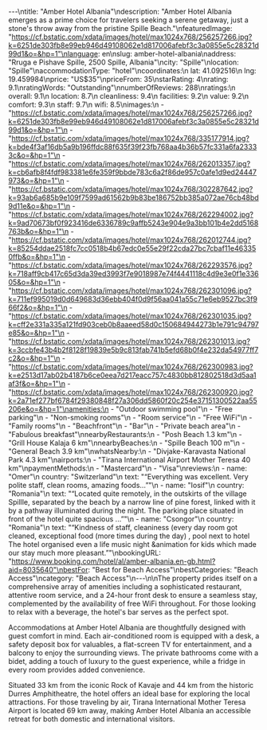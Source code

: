 ---\ntitle: "Amber Hotel Albania"\ndescription: "Amber Hotel Albania emerges as a prime choice for travelers seeking a serene getaway, just a stone's throw away from the pristine Spille Beach."\nfeaturedImage: "https://cf.bstatic.com/xdata/images/hotel/max1024x768/256257266.jpg?k=6251de303fb8e99eb946d49108062e1d817006afebf3c3a0855e5c28321d99d1&o=&hp=1"\nlanguage: en\nslug: amber-hotel-albania\naddress: "Rruga e Pishave Spille, 2500 Spille, Albania"\ncity: "Spille"\nlocation: "Spille"\naccommodationType: "hotel"\ncoordinates:\n  lat: 41.092516\n  lng: 19.459984\nprice: "US$35"\npriceFrom: 35\nstarRating: 4\nrating: 9.1\nratingWords: "Outstanding"\nnumberOfReviews: 288\nratings:\n  overall: 9.1\n  location: 8.7\n  cleanliness: 9.4\n  facilities: 9.2\n  value: 9.2\n  comfort: 9.3\n  staff: 9.7\n  wifi: 8.5\nimages:\n  - "https://cf.bstatic.com/xdata/images/hotel/max1024x768/256257266.jpg?k=6251de303fb8e99eb946d49108062e1d817006afebf3c3a0855e5c28321d99d1&o=&hp=1"\n  - "https://cf.bstatic.com/xdata/images/hotel/max1024x768/335177914.jpg?k=bde4f3af16db5a9b196ffdc88f635f39f23fb768aa4b36b57fc331a6fa23333c&o=&hp=1"\n  - "https://cf.bstatic.com/xdata/images/hotel/max1024x768/262013357.jpg?k=cb6afb8f4fdf983381e6fe359f9bbde783c6a2f86de957c0afe1d9ed24447973&o=&hp=1"\n  - "https://cf.bstatic.com/xdata/images/hotel/max1024x768/302287642.jpg?k=93ab6a685b9e109f7599ad61562b9b83be186752bb385a072ae76cb48bd9d11e&o=&hp=1"\n  - "https://cf.bstatic.com/xdata/images/hotel/max1024x768/262294002.jpg?k=9ad70673bf0f923416de6336789c9affb5243e904e9a3bb101b4e2dd5168763b&o=&hp=1"\n  - "https://cf.bstatic.com/xdata/images/hotel/max1024x768/262012744.jpg?k=85254ddae2518fc7cc0518b4b67edc0e55e29f22cda27bc7cbaf11e463350ffb&o=&hp=1"\n  - "https://cf.bstatic.com/xdata/images/hotel/max1024x768/262293576.jpg?k=718aff9cb417c65d3da39ed3993f7e9018987e74f4441118c4d9e3e0f1e33605&o=&hp=1"\n  - "https://cf.bstatic.com/xdata/images/hotel/max1024x768/262301096.jpg?k=711ef995019d0d649683d36ebb404f0d9f56aa041a55c71e6eb9527bc3f966f2&o=&hp=1"\n  - "https://cf.bstatic.com/xdata/images/hotel/max1024x768/262301035.jpg?k=cff2e331a335a121fd903ceb0b8aaeed58d0c150684944273b1e791c94797e85&o=&hp=1"\n  - "https://cf.bstatic.com/xdata/images/hotel/max1024x768/262301013.jpg?k=3ccbfe43b4b2f8128f19839e5b9c813fab741b5efd68b0f4e232da54977ff7c2&o=&hp=1"\n  - "https://cf.bstatic.com/xdata/images/hotel/max1024x768/262300983.jpg?k=e2513d17ab02b4187b6ce0eea7d217eacc757c4830bb812802518d3d5aa1af3f&o=&hp=1"\n  - "https://cf.bstatic.com/xdata/images/hotel/max1024x768/262300920.jpg?k=2a71ef277bf6784f29380848f27a306dd5860f20c254e37151300522aa55206e&o=&hp=1"\namenities:\n  - "Outdoor swimming pool"\n  - "Free parking"\n  - "Non-smoking rooms"\n  - "Room service"\n  - "Free WiFi"\n  - "Family rooms"\n  - "Beachfront"\n  - "Bar"\n  - "Private beach area"\n  - "Fabulous breakfast"\nnearbyRestaurants:\n  - "Posh Beach 1.3 km"\n  - "Grill House Kalaja 6 km"\nnearbyBeaches:\n  - "Spille Beach 100 m"\n  - "General Beach 3.9 km"\nwhatsNearby:\n  - "Divjake-Karavasta National Park 4.3 km"\nairports:\n  - "Tirana International Airport Mother Teresa 40 km"\npaymentMethods:\n  - "Mastercard"\n  - "Visa"\nreviews:\n  - name: "Omer"\n    country: "Switzerland"\n    text: "“Everything was excellent. Very polite staff, clean rooms, amazing foods…”"\n  - name: "Iosif"\n    country: "Romania"\n    text: "“Located quite remotely, in the outskirts of the village Spillle, separated by the beach by a narrow line of pine forest, linked with it by a pathway illuminated during the night. The parking place situated in front of the hotel quite spacious ...”"\n  - name: "Csongor"\n    country: "Romania"\n    text: "“Kindness of staff, cleaniness (every day room got cleaned, exceptional food (more times during the day) , pool next to hotel
The hotel organised even a life music night &animation for kids which made our stay much more pleasant.”"\nbookingURL: "https://www.booking.com/hotel/al/amber-albania.en-gb.html?aid=8035640"\nbestFor: "Best for Beach Access"\nbestCategories: "Beach Access"\ncategory: "Beach Access"\n---\n\nThe property prides itself on a comprehensive array of amenities including a sophisticated restaurant, attentive room service, and a 24-hour front desk to ensure a seamless stay, complemented by the availability of free WiFi throughout. For those looking to relax with a beverage, the hotel's bar serves as the perfect spot.

Accommodations at Amber Hotel Albania are thoughtfully designed with guest comfort in mind. Each air-conditioned room is equipped with a desk, a safety deposit box for valuables, a flat-screen TV for entertainment, and a balcony to enjoy the surrounding views. The private bathrooms come with a bidet, adding a touch of luxury to the guest experience, while a fridge in every room provides added convenience.

Situated 33 km from the iconic Rock of Kavaje and 44 km from the historic Durres Amphitheatre, the hotel offers an ideal base for exploring the local attractions. For those traveling by air, Tirana International Mother Teresa Airport is located 69 km away, making Amber Hotel Albania an accessible retreat for both domestic and international visitors.